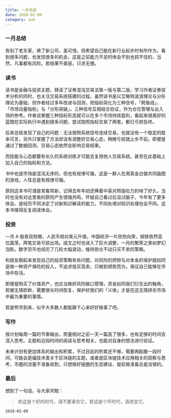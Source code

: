 ```yaml
---
title: 一月总结
date: 2018-02-09
category: sum
---
```


### 一月总结

告别了老东家，换了新公司，虽可惜，但希望自己能在新行业起步时有所作为，看到很多问题，也发现很多的机会，这是之前能力不足时体会不到也抓不住的，当然，凡事都有风险，若结果不美丽，只求无憾。

### 读书

读书是金融与投资主题，拜读了证券混沌交易法第一版与第二版，学习作者证券技术分析的同时，也关注交易系统搭建的过程，虽然该书是以艾略特波浪理论与分形理论为基础，但作者经过多年改进与回测，把指标简化为三种信号，「鳄鱼线」、「市场动量指标」与「分形突破」，三种信号互相结合验证，作为仓位管理与出入场的参考。作者说掌握三种指标形态就可以在多个市场持续盈利，看起来很美好的蓝图在实际执行中遇到很多问题，尝试按照指标交易了两笔，都已亏损告终。

后来总结发现了自己的问题：无法按照系统信号连续交易，也就没有一个稳定的胜率可言，另外只掌握了方法却没有调整好交易心态，稍微亏损就止步不前。即便是通过了数据回测，交易心态依然会影响交易结果。

而技能与心态都要有长久的系统训练才可能去复用他人交易系统。甚至在此基础上加入自己的指标和方法。

书中也提市场是混沌无序的，但也有规律可循，这是一群人在用真金白银共同画图的游戏，人性总是有规律可循。

原则这本书可谓是常看常新，记得去年年初还捧着中英对照版吃力的啃了好久，当时也没有对达里奥的原则产生很强共鸣，怀疑自己看过后没过脑子，今年有了更多体会。是经历不同决定了对新知识解读的能力，不同处境对知识处理也会不同。这本书值得反复阅读体会。



### 投资



一月 A 股表现抢眼，人民币相对美元升值，中国经济一片欣欣向荣，钢铁依然高位震荡，两笔交易亏损出场。成文之时也进入了巨大调整，一月的繁荣之景如梦幻泡影。数字货币也经历了几轮大幅波动，维持锁仓不动只买不卖的策略。

和朋友聊起来发现自己的投资策略有些问题，对风险的把控与对本金的保护就如同是做一种资产保险的投入，不追求低买高卖，只做到顺势而为，保证自己能够在市场中存活。

即便是购买了价值资产，也应当做好风险敞口管理，资金如同我们衍生出的触角，若被无情砍断，需要很长时间恢复，保护好我们的「义体」才是在这无情拼杀市场中最为重要的事情。

若是熊市到来，似乎大多数人都能静下心来好好做事了吧。



### 写作

按计划每周一篇的节奏输出，质量相对之前一天一篇高了很多，也有足够的时间去深入思考。主题和近段时间的阅读与思考相关，也能对自身的想法进行验证。

未来计划有更加体系的输出和积累，不过目前的积累还不够，需要再酝酿一段时间，可能会是偏技术类关于区块链的主题，或者是区块链技术应用相关的观察与思考，币圈的流量不准备收割，只想做好链圈的生态建设，提前做准备总是没错的。





### 最后

想到了一句话，与大家共勉：

> 若这是个好的时代，请不要辜负它，若这是个坏时代，请改变它。

`2018-02-09`







